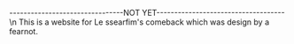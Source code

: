 --------------------------------NOT YET------------------------------------\n
This is a website for Le ssearfim's comeback which was design by a fearnot.
